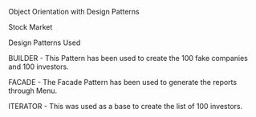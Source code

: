 Object Orientation with Design Patterns

Stock Market

Design Patterns Used

BUILDER - This Pattern has been used to create the 100 fake companies and 100 investors.

FACADE - The Facade Pattern has been used to generate the reports through Menu.

ITERATOR - This was used as a base to create the list of 100 investors.
